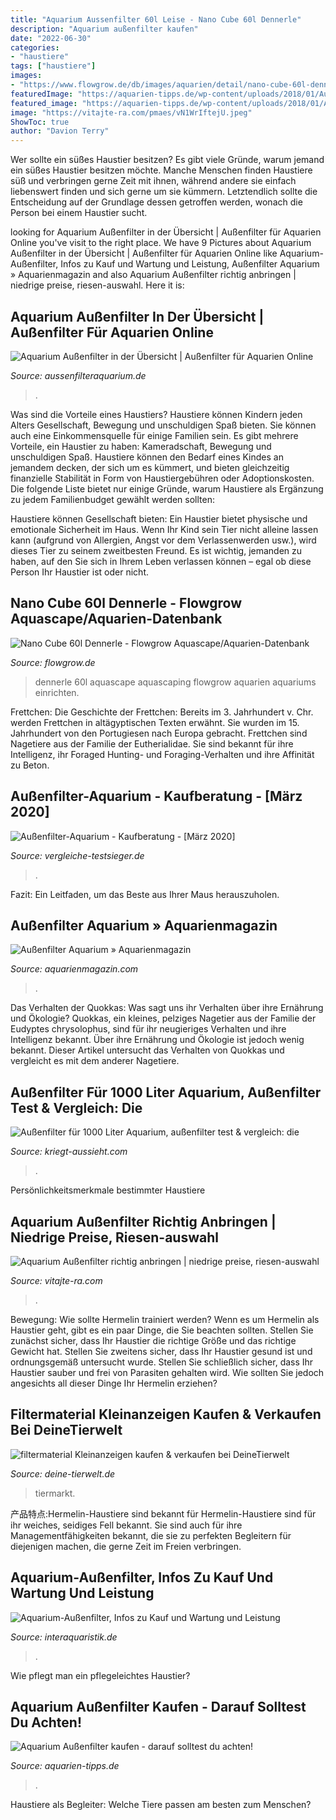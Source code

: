 ```yaml
---
title: "Aquarium Aussenfilter 60l Leise - Nano Cube 60l Dennerle"
description: "Aquarium außenfilter kaufen"
date: "2022-06-30"
categories:
- "haustiere"
tags: ["haustiere"]
images:
- "https://www.flowgrow.de/db/images/aquarien/detail/nano-cube-60l-dennerle-51a6755b8a530.jpg"
featuredImage: "https://aquarien-tipps.de/wp-content/uploads/2018/01/AußenfilterHydor-338x450.jpg"
featured_image: "https://aquarien-tipps.de/wp-content/uploads/2018/01/AußenfilterHydor-338x450.jpg"
image: "https://vitajte-ra.com/pmaes/vN1WrIftejU.jpeg"
ShowToc: true
author: "Davion Terry"
---
```



Wer sollte ein süßes Haustier besitzen?
Es gibt viele Gründe, warum jemand ein süßes Haustier besitzen möchte. Manche Menschen finden Haustiere süß und verbringen gerne Zeit mit ihnen, während andere sie einfach liebenswert finden und sich gerne um sie kümmern. Letztendlich sollte die Entscheidung auf der Grundlage dessen getroffen werden, wonach die Person bei einem Haustier sucht.

	

		
looking for Aquarium Außenfilter in der Übersicht | Außenfilter für Aquarien Online you've visit to the right place. We have 9 Pictures about Aquarium Außenfilter in der Übersicht | Außenfilter für Aquarien Online like Aquarium-Außenfilter, Infos zu Kauf und Wartung und Leistung, Außenfilter Aquarium » Aquarienmagazin and also Aquarium Außenfilter richtig anbringen | niedrige preise, riesen-auswahl. Here it is:
		
    
## Aquarium Außenfilter In Der Übersicht | Außenfilter Für Aquarien Online

<img loading=lazy src="https://aussenfilteraquarium.de/wp-content/uploads/Außenfilter_-aquarium_300L3-495x400.jpg" onerror="this.onerror=null;this.src='https://tse3.mm.bing.net/th?id=OIP.L1Uqvpha6J4oDAGkIkH7wQHaF_&amp;pid=15.1';" alt="Aquarium Außenfilter in der Übersicht | Außenfilter für Aquarien Online">

_Source: aussenfilteraquarium.de_

>. 

	

Was sind die Vorteile eines Haustiers?
Haustiere können Kindern jeden Alters Gesellschaft, Bewegung und unschuldigen Spaß bieten. Sie können auch eine Einkommensquelle für einige Familien sein.
Es gibt mehrere Vorteile, ein Haustier zu haben: Kameradschaft, Bewegung und unschuldigen Spaß. Haustiere können den Bedarf eines Kindes an jemandem decken, der sich um es kümmert, und bieten gleichzeitig finanzielle Stabilität in Form von Haustiergebühren oder Adoptionskosten.
Die folgende Liste bietet nur einige Gründe, warum Haustiere als Ergänzung zu jedem Familienbudget gewählt werden sollten:

Haustiere können Gesellschaft bieten: Ein Haustier bietet physische und emotionale Sicherheit im Haus. Wenn Ihr Kind sein Tier nicht alleine lassen kann (aufgrund von Allergien, Angst vor dem Verlassenwerden usw.), wird dieses Tier zu seinem zweitbesten Freund. Es ist wichtig, jemanden zu haben, auf den Sie sich in Ihrem Leben verlassen können – egal ob diese Person Ihr Haustier ist oder nicht.

    
## Nano Cube 60l Dennerle - Flowgrow Aquascape/Aquarien-Datenbank

<img loading=lazy src="https://www.flowgrow.de/db/images/aquarien/detail/nano-cube-60l-dennerle-51a6755b8a530.jpg" onerror="this.onerror=null;this.src='https://tse3.mm.bing.net/th?id=OIP.uRbsyzvZpetvK9lXUzxToAHaFj&amp;pid=15.1';" alt="Nano Cube 60l Dennerle - Flowgrow Aquascape/Aquarien-Datenbank">

_Source: flowgrow.de_

>dennerle 60l aquascape aquascaping flowgrow aquarien aquariums einrichten. 

	

Frettchen: Die Geschichte der Frettchen: Bereits im 3. Jahrhundert v. Chr. werden Frettchen in altägyptischen Texten erwähnt. Sie wurden im 15. Jahrhundert von den Portugiesen nach Europa gebracht.
Frettchen sind Nagetiere aus der Familie der Eutherialidae. Sie sind bekannt für ihre Intelligenz, ihr Foraged Hunting- und Foraging-Verhalten und ihre Affinität zu Beton.

    
## Außenfilter-Aquarium - Kaufberatung - [März 2020]

<img loading=lazy src="https://i1.wp.com/m.media-amazon.com/images/I/41WfvZpAj4L.jpg?w=1150&amp;ssl=1" onerror="this.onerror=null;this.src='https://tse3.mm.bing.net/th?id=OIP.4dk_BTWmBP4N7DA-1wqXYQAAAA&amp;pid=15.1';" alt="Außenfilter-Aquarium - Kaufberatung - [März 2020]">

_Source: vergleiche-testsieger.de_

>. 

	

Fazit: Ein Leitfaden, um das Beste aus Ihrer Maus herauszuholen.

    
## Außenfilter Aquarium » Aquarienmagazin

<img loading=lazy src="https://aquarienmagazin.com/wp-content/uploads/2019/01/Außenfilter.jpg" onerror="this.onerror=null;this.src='https://tse2.mm.bing.net/th?id=OIP.aW-NQVW-0D3X5Vh61oVBHgHaOQ&amp;pid=15.1';" alt="Außenfilter Aquarium » Aquarienmagazin">

_Source: aquarienmagazin.com_

>. 

	

Das Verhalten der Quokkas: Was sagt uns ihr Verhalten über ihre Ernährung und Ökologie?
Quokkas, ein kleines, pelziges Nagetier aus der Familie der Eudyptes chrysolophus, sind für ihr neugieriges Verhalten und ihre Intelligenz bekannt. Über ihre Ernährung und Ökologie ist jedoch wenig bekannt. Dieser Artikel untersucht das Verhalten von Quokkas und vergleicht es mit dem anderer Nagetiere.

    
## Außenfilter Für 1000 Liter Aquarium, Außenfilter Test &amp; Vergleich: Die

<img loading=lazy src="https://kriegt-aussieht.com/ldcvve/wk44PSpDGoQdh1nRkZbOfgHaHa.jpg" onerror="this.onerror=null;this.src='https://tse1.mm.bing.net/th?id=OIP.ALgtkH6_Rflf28RlKAKNRQAAAA&amp;pid=15.1';" alt="Außenfilter für 1000 Liter Aquarium, außenfilter test &amp; vergleich: die">

_Source: kriegt-aussieht.com_

>. 

	

Persönlichkeitsmerkmale bestimmter Haustiere

    
## Aquarium Außenfilter Richtig Anbringen | Niedrige Preise, Riesen-auswahl

<img loading=lazy src="https://vitajte-ra.com/pmaes/vN1WrIftejU.jpeg" onerror="this.onerror=null;this.src='https://tse2.mm.bing.net/th?id=OIP.TJZmvC2grjJZ5GI0j1CKvQHaFj&amp;pid=15.1';" alt="Aquarium Außenfilter richtig anbringen | niedrige preise, riesen-auswahl">

_Source: vitajte-ra.com_

>. 

	

Bewegung: Wie sollte Hermelin trainiert werden?
Wenn es um Hermelin als Haustier geht, gibt es ein paar Dinge, die Sie beachten sollten. Stellen Sie zunächst sicher, dass Ihr Haustier die richtige Größe und das richtige Gewicht hat. Stellen Sie zweitens sicher, dass Ihr Haustier gesund ist und ordnungsgemäß untersucht wurde. Stellen Sie schließlich sicher, dass Ihr Haustier sauber und frei von Parasiten gehalten wird. Wie sollten Sie jedoch angesichts all dieser Dinge Ihr Hermelin erziehen?

    
## Filtermaterial Kleinanzeigen Kaufen &amp; Verkaufen Bei DeineTierwelt

<img loading=lazy src="https://bild5.qimage.de/aquarium-aussenfilter-foto-bild-124618745.jpg" onerror="this.onerror=null;this.src='https://tse2.mm.bing.net/th?id=OIP.OJhOQbGEN8gh_mfk95qcNwFOC7&amp;pid=15.1';" alt="filtermaterial Kleinanzeigen kaufen &amp; verkaufen bei DeineTierwelt">

_Source: deine-tierwelt.de_

>tiermarkt. 

	

产品特点:Hermelin-Haustiere sind bekannt für
Hermelin-Haustiere sind für ihr weiches, seidiges Fell bekannt. Sie sind auch für ihre Managementfähigkeiten bekannt, die sie zu perfekten Begleitern für diejenigen machen, die gerne Zeit im Freien verbringen.

    
## Aquarium-Außenfilter, Infos Zu Kauf Und Wartung Und Leistung

<img loading=lazy src="https://www.interaquaristik.de/images/gallery/aquarium-aussenfilter-2.jpg" onerror="this.onerror=null;this.src='https://tse2.mm.bing.net/th?id=OIP.rMiLDf_phHk2h57fz6ujwwHaLI&amp;pid=15.1';" alt="Aquarium-Außenfilter, Infos zu Kauf und Wartung und Leistung">

_Source: interaquaristik.de_

>. 

	

Wie pflegt man ein pflegeleichtes Haustier?

    
## Aquarium Außenfilter Kaufen - Darauf Solltest Du Achten!

<img loading=lazy src="https://aquarien-tipps.de/wp-content/uploads/2018/01/AußenfilterHydor-338x450.jpg" onerror="this.onerror=null;this.src='https://tse2.mm.bing.net/th?id=OIP.jWlBjfG2r-vn7dTyWZtYyQAAAA&amp;pid=15.1';" alt="Aquarium Außenfilter kaufen - darauf solltest du achten!">

_Source: aquarien-tipps.de_

>. 

	

Haustiere als Begleiter: Welche Tiere passen am besten zum Menschen?

